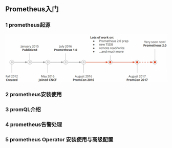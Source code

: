 ## Prometheus入门



### 1 prometheus起源

![image-20230723193232501](assets/001_Prometheus入门/image-20230723193232501.png)







### 2 prometheus安装使用





### 3 promQL介绍

### 4 prometheus告警处理

### 5 prometheus Operator 安装使用与高级配置